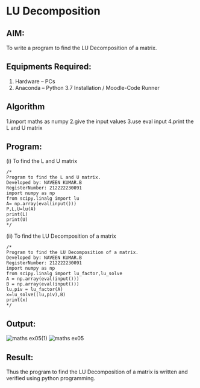 # LU Decomposition 

## AIM:
To write a program to find the LU Decomposition of a matrix.

## Equipments Required:
1. Hardware – PCs
2. Anaconda – Python 3.7 Installation / Moodle-Code Runner

## Algorithm
1.import maths as numpy
2.give the input values
3.use eval input
4.print the L and U matrix 

## Program:
(i) To find the L and U matrix
```
/*
Program to find the L and U matrix.
Developed by: NAVEEN KUMAR.B
RegisterNumber: 212222230091
import numpy as np
from scipy.linalg import lu
A= np.array(eval(input()))
P,L,U=lu(A)
print(L)
print(U)
*/
```
(ii) To find the LU Decomposition of a matrix
```
/*
Program to find the LU Decomposition of a matrix.
Developed by: NAVEEN KUMAR.B
RegisterNumber: 212222230091
import numpy as np
from scipy.linalg import lu_factor,lu_solve
A = np.array(eval(input()))
B = np.array(eval(input()))
lu,piv = lu_factor(A)
x=lu_solve((lu,piv),B)
print(x) 
*/
```

## Output:
![maths ex05(1)](https://github.com/mrnaviz/LU-Decomposition/assets/123350791/d675992c-fd5b-4286-90b5-cdefc50f1b76)
![maths ex05](https://github.com/mrnaviz/LU-Decomposition/assets/123350791/021b529e-49b1-4121-a518-8ea85630e4ee)



## Result:
Thus the program to find the LU Decomposition of a matrix is written and verified using python programming.

